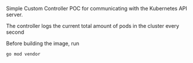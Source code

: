 Simple Custom Controller POC for communicating with the Kubernetes API server.

The controller logs the current total amount of pods in the cluster every second

Before building the image, run

 ```go mod vendor```
